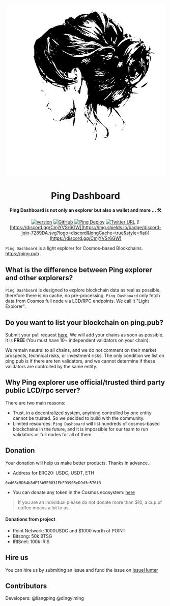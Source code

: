 <div align="center">

![Ping Wallet](./public/logo.svg)

<h1>Ping Dashboard</h1>

**Ping Dashboard is not only an explorer but also a wallet and more ... 🛠**

[![version](https://img.shields.io/github/tag/ping-pub/explorer.svg)](https://github.com/ping-pub/explorer/releases/latest)
[![GitHub](https://img.shields.io/github/license/ping-pub/explorer.svg)](https://github.com/ping-pub/explorer/blob/master/LICENSE)
[![Ping Deploy](https://github.com/ping-pub/explorer/actions/workflows/mainnet-deploy.yaml/badge.svg)](https://github.com/ping-pub/explorer/actions/workflows/mainnet-deploy.yaml)
[![Twitter URL](https://img.shields.io/twitter/url/https/twitter.com/bukotsunikki.svg?style=social&label=Follow%20%40ping_pub)](https://twitter.com/ping_pub)
[![https://discord.gg/CmjYVSr6GW](https://img.shields.io/badge/discord-join-7289DA.svg?logo=discord&longCache=true&style=flat)](https://discord.gg/CmjYVSr6GW)


</div>

`Ping Dashboard` is a light explorer for Cosmos-based Blockchains.  https://ping.pub .

## What is the difference between Ping explorer and other explorers? 

`Ping Dashboard` is designed to explore blockchain data as real as possible, therefore there is no cache, no pre-processing. `Ping Dashboard` only fetch data from Cosmos full node via LCD/RPC endpoints. We call it "Light Explorer".

## Do you want to list your blockchain on ping.pub?

Submit your pull request [here](./src/chains), We will add your chains as soon as possible. It is **FREE** (You must have 10+ independent validators on your chain).

We remain neutral to all chains, and we do not comment on their market prospects, technical risks, or investment risks. The only condition we list on ping.pub is if there are ten validators, and we cannot determine if these validators are controlled by the same entity.

## Why Ping explorer use official/trusted third party public LCD/rpc server? 

There are two main reasons:

   - Trust, in a decentralized system, anything controlled by one entity cannot be trusted. So we decided to build with the community.
   - Limited resources: `Ping Dashboard` will list hundreds of cosmos-based blockchains in the future, and it is impossible for our team to run validators or full nodes for all of them.


## Donation

Your donation will help us make better products. Thanks in advance.

 - Address for ERC20: USDC, USDT, ETH
```
0xd68c5D64b8dF73b5E0831EbE93905eD9d3e576f3
```

 - You can donate any token in the Cosmos ecosystem: [here](https://ping.pub/coffee)

> If you are an individual please do not donate more than $10, a cup of coffee means a lot to us.

#### Donations from project

- Point Network: 1000USDC and $1000 worth of POINT
- Bitsong: 50k BTSG
- IRISnet: 100k IRIS

## Hire us

You can hire us by submiting an issue and fund the issue on [IssueHunter](https://issuehunt.io/r/ping-pub/explorer)


## Contributors

Developers: @liangping @dingyiming

